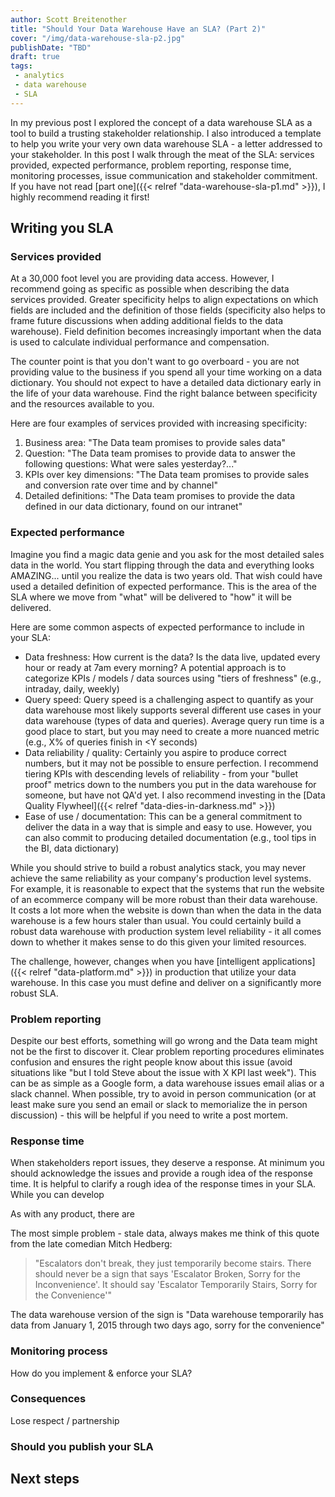 ```yaml
---
author: Scott Breitenother
title: "Should Your Data Warehouse Have an SLA? (Part 2)"
cover: "/img/data-warehouse-sla-p2.jpg"
publishDate: "TBD"
draft: true
tags: 
 - analytics
 - data warehouse
 - SLA
---
```


In my previous post I explored the concept of a data warehouse SLA as a tool to build a trusting stakeholder relationship. I also introduced a template to help you write your very own data warehouse SLA - a letter addressed to your stakeholder. In this post I walk through the meat of the SLA: services provided, expected performance, problem reporting, response time, monitoring processes, issue communication and stakeholder commitment. If you have not read [part one]({{< relref "data-warehouse-sla-p1.md" >}}), I highly recommend reading it first!

## Writing you SLA

### Services provided
At a 30,000 foot level you are providing data access. However, I recommend going as specific as possible when describing the data services provided. Greater specificity helps to align expectations on which fields are included and the definition of those fields (specificity also helps to frame future discussions when adding additional fields to the data warehouse). Field definition becomes increasingly important when the data is used to calculate individual performance and compensation.

The counter point is that you don't want to go overboard - you are not providing value to the business if you spend all your time working on a data dictionary. You should not expect to have a detailed data dictionary early in the life of your data warehouse. Find the right balance between specificity and the resources available to you.

Here are four examples of services provided with increasing specificity:
1. Business area: "The Data team promises to provide sales data"
2. Question: "The Data team promises to provide data to answer the following questions: What were sales yesterday?..."
3. KPIs over key dimensions: "The Data team promises to provide sales and conversion rate over time and by channel"
4. Detailed definitions: "The Data team promises to provide the data defined in our data dictionary, found on our intranet"


### Expected performance
Imagine you find a magic data genie and you ask for the most detailed sales data in the world. You start flipping through the data and everything looks AMAZING... until you realize the data is two years old. That wish could have used a detailed definition of expected performance. This is the area of the SLA where we move from "what" will be delivered to "how" it will be delivered.

Here are some common aspects of expected performance to include in your SLA:
* Data freshness: How current is the data? Is the data live, updated every hour or ready at 7am every morning? A potential approach is to categorize KPIs / models / data sources using "tiers of freshness" (e.g., intraday, daily, weekly) 
* Query speed: Query speed is a challenging aspect to quantify as your data warehouse most likely supports several different use cases in your data warehouse (types of data and queries). Average query run time is a good place to start, but you may need to create a more nuanced metric (e.g., X% of queries finish in <Y seconds)
* Data reliability / quality: Certainly you aspire to produce correct numbers, but it may not be possible to ensure perfection. I recommend tiering KPIs with descending levels of reliability - from your "bullet proof" metrics down to the numbers you put in the data warehouse for someone, but have not QA'd yet. I also recommend investing in the [Data Quality Flywheel]({{< relref "data-dies-in-darkness.md" >}})
* Ease of use / documentation: This can be a general commitment to deliver the data in a way that is simple and easy to use. However, you can also commit to producing detailed documentation (e.g., tool tips in the BI, data dictionary)

While you should strive to build a robust analytics stack, you may never achieve the same reliability as your company's production level systems. For example, it is reasonable to expect that the systems that run the website of an ecommerce company will be more robust than their data warehouse. It costs a lot more when the website is down than when the data in the data warehouse is a few hours staler than usual. You could certainly build a robust data warehouse with production system level reliability - it all comes down to whether it makes sense to do this given your limited resources.

The challenge, however, changes when you have [intelligent applications]({{< relref "data-platform.md" >}}) in production that utilize your data warehouse. In this case you must define and deliver on a significantly more robust SLA.

### Problem reporting
Despite our best efforts, something will go wrong and the Data team might not be the first to discover it. Clear problem reporting procedures eliminates confusion and ensures the right people know about this issue (avoid situations like "but I told Steve about the issue with X KPI last week"). This can be as simple as a Google form, a data warehouse issues email alias or a slack channel. When possible, try to avoid in person communication (or at least make sure you send an email or slack to memorialize the in person discussion) - this will be helpful if you need to write a post mortem.


### Response time
When stakeholders report issues, they deserve a response. At minimum you should acknowledge the issues and provide a rough idea of the response time. It is helpful to clarify a rough idea of the response times in your SLA. While you can develop 


As with any product, there are 


The most simple problem - stale data, always makes me think of this quote from the late comedian Mitch Hedberg:

>"Escalators don't break, they just temporarily become stairs. There should never be a sign that says 'Escalator Broken, Sorry for the Inconvenience'. It should say 'Escalator Temporarily Stairs, Sorry for the Convenience'"

The data warehouse version of the sign is "Data warehouse temporarily has data from January 1, 2015 through two days ago, sorry for the convenience"



### Monitoring process
How do you implement & enforce your SLA?

### Consequences
Lose respect / partnership




### Should you publish your SLA


## Next steps
